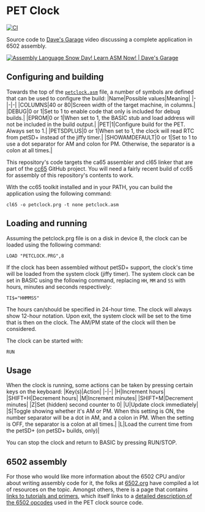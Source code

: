# PET Clock

[![CI](https://github.com/PlummersSoftwareLLC/PETClock/actions/workflows/CI.yml/badge.svg)](https://github.com/PlummersSoftwareLLC/PETClock/actions/workflows/CI.yml)

Source code to [Dave's Garage](https://www.youtube.com/c/DavesGarage/featured) video discussing a complete application in 6502 assembly.

[![Assembly Language Snow Day! Learn ASM Now! | Dave's Garage](https://img.youtube.com/vi/CfbciNZvg0o/0.jpg)](https://youtu.be/CfbciNZvg0o)

## Configuring and building

Towards the top of the [`petclock.asm`](petclock.asm) file, a number of symbols are defined that can be used to configure the build:
|Name|Possible values|Meaning|
|-|-|-|
|COLUMNS|40 or 80|Screen width of the target machine, in columns.|
|DEBUG|0 or 1|Set to 1 to enable code that only is included for debug builds.|
|EPROM|0 or 1|When set to 1, the BASIC stub and load address will not be included in the build output.|
|PET|1|Configure build for the PET. Always set to 1.|
|PETSDPLUS|0 or 1|When set to 1, the clock will read RTC from petSD+ instead of the jiffy timer.|
|SHOWAMDEFAULT|0 or 1|Set to 1 to use a dot separator for AM and colon for PM. Otherwise, the separator is a colon at all times.|

This repository's code targets the ca65 assembler and cl65 linker that are part of the [cc65](https://cc65.github.io/) GitHub project. You will need a fairly recent build of cc65 for assembly of this repository's contents to work.

With the cc65 toolkit installed and in your PATH, you can build the application using the following command:

```text
cl65 -o petclock.prg -t none petclock.asm
```

## Loading and running

Assuming the petclock.prg file is on a disk in device 8, the clock can be loaded using the following command:

```text
LOAD "PETCLOCK.PRG",8
```

If the clock has been assembled without petSD+ support, the clock's time will be loaded from the system clock (jiffy timer). The system clock can be set in BASIC using the following command, replacing `HH`, `MM` and `SS` with hours, minutes and seconds respectively:

```text
TI$="HHMMSS"
```

The hours can/should be specified in 24-hour time. The clock will always show 12-hour notation.
Upon exit, the system clock will be set to the time that is then on the clock. The AM/PM state of the clock will then be considered.

The clock can be started with:

```text
RUN
```

## Usage

When the clock is running, some actions can be taken by pressing certain keys on the keyboard:
|Key(s)|Action|
|-|-|
|H|Increment hours|
|SHIFT+H|Decrement hours|
|M|Increment minutes|
|SHIFT+M|Decrement minutes|
|Z|Set (hidden) second counter to 0|
|U|Update clock immediately|
|S|Toggle showing whether it's AM or PM. When this setting is ON, the number separator will be a dot in AM, and a colon in PM. When the setting is OFF, the separator is a colon at all times.|
|L|Load the current time from the petSD+ (on petSD+ builds, only)|

You can stop the clock and return to BASIC by pressing RUN/STOP.

## 6502 assembly

For those who would like more information about the 6502 CPU and/or about writing assembly code for it, the folks at [6502.org](http://www.6502.org) have compiled a lot of resources on the topic. Amongst others, there is a page that contains [links to tutorials and primers](http://www.6502.org/tutorials/), which itself links to a [detailed description of the 6502 opcodes](http://www.6502.org/tutorials/6502opcodes.html) used in the PET clock source code.
